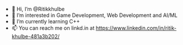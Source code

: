 - 👋 Hi, I’m @Ritikkhulbe
- 👀 I’m interested in Game Development, Web Development and AI/ML
- 🌱 I’m currently learning C++ 
- 📫 You can reach me on linkd.in at https://www.linkedin.com/in/ritik-khulbe-481a3b202/

<!---
Ritikkhulbe/Ritikkhulbe is a ✨ special ✨ repository because its `README.md` (this file) appears on your GitHub profile.
You can click the Preview link to take a look at your changes.
--->
